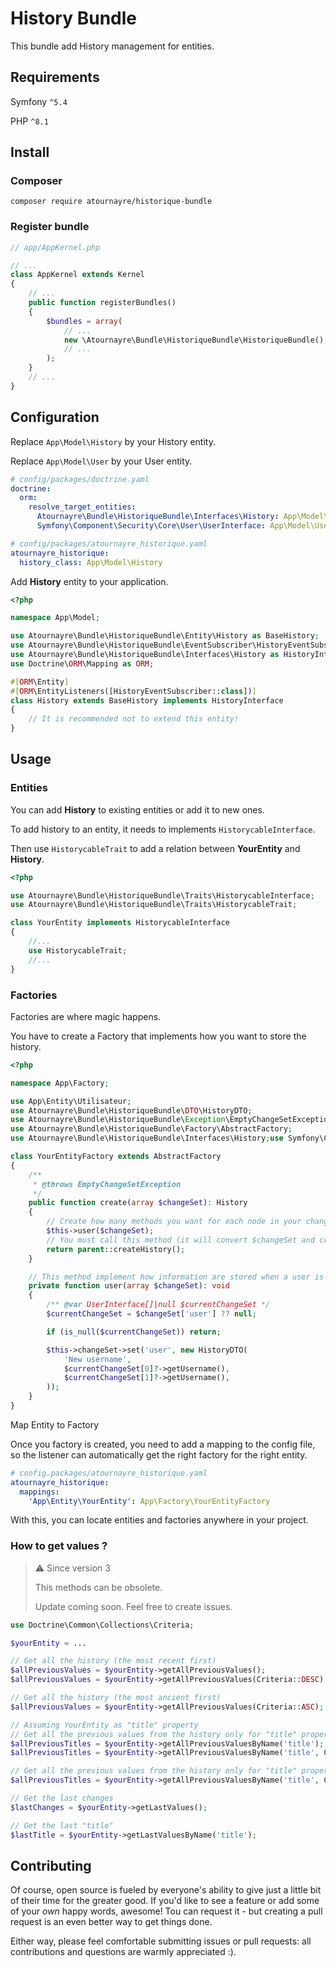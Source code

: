 # History Bundle

This bundle add History management for entities.

## Requirements
Symfony ``^5.4``

PHP ``^8.1``

## Install
### Composer
```shell
composer require atournayre/historique-bundle
```
### Register bundle
```php
// app/AppKernel.php

// ...
class AppKernel extends Kernel
{
    // ...
    public function registerBundles()
    {
        $bundles = array(
            // ...
            new \Atournayre\Bundle\HistoriqueBundle\HistoriqueBundle(),
            // ...
        );
    }
    // ...
}
```

## Configuration
Replace ``App\Model\History`` by your History entity.

Replace ``App\Model\User`` by your User entity.
```yaml
# config/packages/doctrine.yaml
doctrine:
  orm:
    resolve_target_entities:
      Atournayre\Bundle\HistoriqueBundle\Interfaces\History: App\Model\History
      Symfony\Component\Security\Core\User\UserInterface: App\Model\User

# config/packages/atournayre_historique.yaml
atournayre_historique:
  history_class: App\Model\History
```

Add **History** entity to your application.
```php
<?php

namespace App\Model;

use Atournayre\Bundle\HistoriqueBundle\Entity\History as BaseHistory;
use Atournayre\Bundle\HistoriqueBundle\EventSubscriber\HistoryEventSubscriber;
use Atournayre\Bundle\HistoriqueBundle\Interfaces\History as HistoryInterface;
use Doctrine\ORM\Mapping as ORM;

#[ORM\Entity]
#[ORM\EntityListeners([HistoryEventSubscriber::class])]
class History extends BaseHistory implements HistoryInterface
{
    // It is recommended not to extend this entity!
}
```

## Usage

### Entities
You can add **History** to existing entities or add it to new ones.

To add history to an entity, it needs to implements ``HistorycableInterface``.

Then use ``HistorycableTrait`` to add a relation between **YourEntity** and **History**. 
```php
<?php

use Atournayre\Bundle\HistoriqueBundle\Traits\HistorycableInterface;
use Atournayre\Bundle\HistoriqueBundle\Traits\HistorycableTrait;

class YourEntity implements HistorycableInterface
{
    //...
    use HistorycableTrait;
    //...
}
```

### Factories
Factories are where magic happens.

You have to create a Factory that implements how you want to store the history.

```php
<?php

namespace App\Factory;

use App\Entity\Utilisateur;
use Atournayre\Bundle\HistoriqueBundle\DTO\HistoryDTO;
use Atournayre\Bundle\HistoriqueBundle\Exception\EmptyChangeSetException;
use Atournayre\Bundle\HistoriqueBundle\Factory\AbstractFactory;
use Atournayre\Bundle\HistoriqueBundle\Interfaces\History;use Symfony\Component\Security\Core\User\UserInterface;

class YourEntityFactory extends AbstractFactory
{
    /**
     * @throws EmptyChangeSetException
     */
    public function create(array $changeSet): History
    {
        // Create how many methods you want for each node in your change set.
        $this->user($changeSet);
        // You must call this method (it will convert $changeSet and create the History entity).
        return parent::createHistory();
    }

    // This method implement how information are stored when a user is changed.
    private function user(array $changeSet): void
    {
        /** @var UserInterface[]|null $currentChangeSet */
        $currentChangeSet = $changeSet['user'] ?? null;

        if (is_null($currentChangeSet)) return;

        $this->changeSet->set('user', new HistoryDTO(
            'New username',
            $currentChangeSet[0]?->getUsername(),
            $currentChangeSet[1]?->getUsername(),
        ));
    }
}

```

Map Entity to Factory

Once you factory is created, you need to add a mapping to the config file, so the listener can automatically get the right factory for the right entity.
```yaml
# config.packages/atournayre_historique.yaml
atournayre_historique:
  mappings:
    'App\Entity\YourEntity': App\Factory\YourEntityFactory
```
With this, you can locate entities and factories anywhere in your project.

### How to get values ?

> ⚠️ Since version 3
> 
> This methods can be obsolete.
> 
> Update coming soon. Feel free to create issues.

```php
use Doctrine\Common\Collections\Criteria;

$yourEntity = ...

// Get all the history (the most recent first) 
$allPreviousValues = $yourEntity->getAllPreviousValues();
$allPreviousValues = $yourEntity->getAllPreviousValues(Criteria::DESC);

// Get all the history (the most ancient first) 
$allPreviousValues = $yourEntity->getAllPreviousValues(Criteria::ASC);

// Assuming YourEntity as "title" property
// Get all the previous values from the history only for "title" property (the most recent first) 
$allPreviousTitles = $yourEntity->getAllPreviousValuesByName('title');
$allPreviousTitles = $yourEntity->getAllPreviousValuesByName('title', Criteria::DESC);

// Get all the previous values from the history only for "title" property (the most ancient first) 
$allPreviousTitles = $yourEntity->getAllPreviousValuesByName('title', Criteria::ASC);

// Get the last changes
$lastChanges = $yourEntity->getLastValues();

// Get the last "title"
$lastTitle = $yourEntity->getLastValuesByName('title');
```

## Contributing
Of course, open source is fueled by everyone's ability to give just a little bit
of their time for the greater good. If you'd like to see a feature or add some of
your *own* happy words, awesome! Tou can request it - but creating a pull request
is an even better way to get things done.

Either way, please feel comfortable submitting issues or pull requests: all contributions
and questions are warmly appreciated :).
